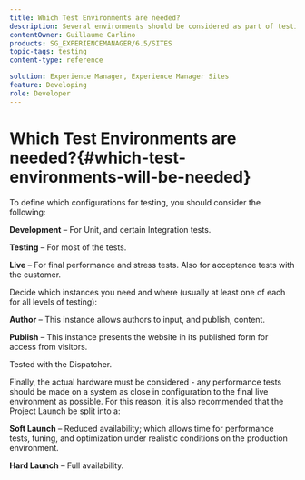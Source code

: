 ```yaml
---
title: Which Test Environments are needed?
description: Several environments should be considered as part of testing
contentOwner: Guillaume Carlino
products: SG_EXPERIENCEMANAGER/6.5/SITES
topic-tags: testing
content-type: reference

solution: Experience Manager, Experience Manager Sites
feature: Developing
role: Developer
---
```

# Which Test Environments are needed?{#which-test-environments-will-be-needed}

To define which configurations for testing, you should consider the following:

**Development** &ndash; For Unit, and certain Integration tests.

**Testing** &ndash; For most of the tests.

**Live** &ndash; For final performance and stress tests. Also for acceptance tests with the customer.

Decide which instances you need and where (usually at least one of each for all levels of testing):

**Author** &ndash; This instance allows authors to input, and publish, content.

**Publish** &ndash; This instance presents the website in its published form for access from visitors.

Tested with the Dispatcher.

Finally, the actual hardware must be considered - any performance tests should be made on a system as close in configuration to the final live environment as possible. For this reason, it is also recommended that the Project Launch be split into a:

**Soft Launch** &ndash; Reduced availability; which allows time for performance tests, tuning, and optimization under realistic conditions on the production environment.

**Hard Launch** &ndash; Full availability.
